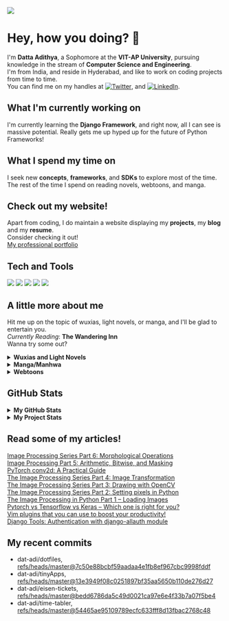 <img src="https://drive.google.com/uc?export=view&id=1XhlTFib0CrUcAdvSc6mx364f_LgI09L_">

# Hey, how you doing? 👋

I'm **Datta Adithya**, a Sophomore at the **VIT-AP University**, pursuing knowledge in the stream of **Computer Science and Engineering**.\
I'm from India, and reside in Hyderabad, and like to work on coding projects from time to time.\
You can find me on my handles at [![Twitter][1.2]][1], and [![LinkedIn][3.2]][3].

## What I'm currently working on

I'm currently learning the **Django Framework**, and right now, all I can see is massive potential. Really gets me up hyped up for the future of Python Frameworks!

## What I spend my time on

I seek new **concepts**, **frameworks**, and **SDKs** to explore most of the time.\
The rest of the time I spend on reading novels, webtoons, and manga.

## Check out my website!
Apart from coding, I do maintain a website displaying my **projects**, my **blog** and my **resume**.\
Consider checking it out!\
[My professional portfolio](http://dat-adi.github.io/tech-portfolio/)


## Tech and Tools
![](https://img.shields.io/badge/Arch_Linux-1793D1?style=flat-square&logo=arch-linux&logoColor=white&color=1793D1)
![](https://img.shields.io/badge/Python-3776AB?style=flat-square&logo=python&logoColor=white&color=2bbc8a)
![](https://img.shields.io/badge/Java-ED8B00?style=flat-square&logo=java&logoColor=white&color=2bbc8a)
![](https://img.shields.io/badge/Django-092E20?style=flat-square&logo=django&logoColor=white)
![](https://img.shields.io/badge/Git-F05032?style=flat-square&logo=git&logoColor=white)

## A little more about me
Hit me up on the topic of wuxias, light novels, or manga, and I'll be glad to entertain you.\
*Currently Reading*: __The Wandering Inn__\
Wanna try some out?
<details>
  <summary><b>Wuxias and Light Novels</b></summary>
  Against The Gods<br>
  Tales of Demons and Gods<br>
  Spirit Realm<br>
  Coiling Dragon<br>
  I Shall Seal The Heavens<br>
  Library of Heaven's Path<br>
</details>
<details>
  <summary><b>Manga/Manhwa</b></summary>
  One Piece<br>
  Naruto<br>
  Fairy Tail<br>
  Boku no Hero Academia<br>
  ---<br>
  Nijiiro Days<br>
  Komi-san wa Komyushou Desu<br>
  Kaguya-sama wa Kokurasetai<br>
  Horimiya<br>
  Tomo-chan wa Onnanoko!<br>
  ---<br>
  Breaker<br>
  Breaker: New Waves<br>
</details>
<details>
  <summary><b>Webtoons</b></summary>
  Solo Levelling<br>
  Release that Witch<br>
  Peerless Dad<br>
  Re-Life<br>
  Unordinary<br>
  Black Haze<br>
  Tower of God<br>
  God of Highschool<br>
</details>

## GitHub Stats
<details>
  <summary><b>My GitHub Stats</b></summary>
    <a href="https://github.com/dat-adi/dat-adi">
    <img align="center" src="https://github-readme-stats.vercel.app/api/top-langs/?username=dat-adi&hide=java,html&title_color=ffffff&text_color=c9cacc&icon_color=2bbc8a&bg_color=1d1f21" />
    </a>
    <a href="https://github.com/dat-adi/dat-adi">
    <img align="center" src="https://github-readme-stats.vercel.app/api?username=dat-adi&show_icons=true&line_height=27&count_private=true&title_color=ffffff&text_color=c9cacc&icon_color=2bbc8a&bg_color=1d1f21" alt="Dat Adi's GitHub Stats" />
    </a>
</details>
<details>
  <summary><b>My Project Stats</b></summary>
    <img align="center" src="https://github-readme-stats.vercel.app/api/pin/?username=dat-adi&repo=eisen-tickets&title_color=ffffff&text_color=c9cacc&icon_color=2bbc8a&bg_color=1d1f21" />
    </a>
    <a href="https://github.com/Open-Source-Community-VIT-AP/oschub">
    <img align="center" src="https://github-readme-stats.vercel.app/api/pin/?username=Open-Source-Community-VIT-AP&repo=oschub&title_color=ffffff&text_color=c9cacc&icon_color=2bbc8a&bg_color=1d1f21" />
    </a>
</details>
<!-- links to social media icons -->

## Read some of my articles!
<!-- article-links starts -->
[Image Processing Series Part 6: Morphological Operations](https://www.journaldev.com/49541/morphological-operations) <br/>
[Image Processing Part 5: Arithmetic, Bitwise, and Masking](https://www.journaldev.com/48789/arithmetic-bitwise-and-masking-python-opencv) <br/>
[PyTorch conv2d: A Practical Guide](https://www.journaldev.com/48685/pytorch-conv2d-a-practical-guide) <br/>
[The Image Processing Series Part 4: Image Transformation](https://www.journaldev.com/48784/image-transformation-with-python-opencv) <br/>
[The Image Processing Series Part 3: Drawing with OpenCV](https://www.journaldev.com/48771/drawing-with-python-opencv) <br/>
[The Image Processing Series Part 2: Setting pixels in Python](https://www.journaldev.com/48757/opencv-setting-pixels-in-python) <br/>
[The Image Processing in Python Part 1 – Loading Images](https://www.journaldev.com/48751/opencv-loading-images) <br/>
[Pytorch vs Tensorflow vs Keras – Which one is right for you?](https://www.journaldev.com/48636/pytorch-vs-tensorflow-vs-keras) <br/>
[Vim plugins that you can use to boost your productivity!](https://www.journaldev.com/48544/vim-plugins-for-productivity) <br/>
[Django Tools: Authentication with django-allauth module](https://www.journaldev.com/48457/django-allauth-module) <br/>
<!-- article-links ends -->

## My recent commits
<!-- START gadpp -->
- dat-adi/dotfiles, [refs/heads/master@7c50e88bcbf59aadaa4e1fb8ef967cbc9998fddf](https://github.com/dat-adi/dotfiles/commit/7c50e88bcbf59aadaa4e1fb8ef967cbc9998fddf)
- dat-adi/tinyApps, [refs/heads/master@13e3949f08c0251897bf35aa5650b110de276d27](https://github.com/dat-adi/tinyApps/commit/13e3949f08c0251897bf35aa5650b110de276d27)
- dat-adi/eisen-tickets, [refs/heads/master@bedd6786da5c49d0021ca97e6e4f33b7a07f5be4](https://github.com/dat-adi/eisen-tickets/commit/bedd6786da5c49d0021ca97e6e4f33b7a07f5be4)
- dat-adi/time-tabler, [refs/heads/master@54465ae95109789ecfc633fff8d13fbac2768c48](https://github.com/dat-adi/time-tabler/commit/54465ae95109789ecfc633fff8d13fbac2768c48)

<!-- icons with padding -->

[1.1]: http://i.imgur.com/tXSoThF.png (twitter icon with padding)
[2.1]: http://i.imgur.com/0o48UoR.png (github icon with padding)

<!-- icons without padding -->

[1.2]: http://i.imgur.com/wWzX9uB.png (twitter icon without padding)
[2.2]: http://i.imgur.com/9I6NRUm.png (github icon without padding)
[3.2]: https://raw.githubusercontent.com/MartinHeinz/MartinHeinz/master/linkedin-3-16.png (LinkedIn icon without padding)


<!-- links to your social media accounts -->

[1]: https://twitter.com/datadi3
[2]: https://github.com/dat-adi
[3]: https://www.linkedin.com/in/datta-adithya-5672a4190/

<!-- Resources -->
<!-- Icons: https://simpleicons.org/ -->
<!-- GitHub Stats: https://github.com/anuraghazra/github-readme-stats -->
<!-- Emojis: https://emojipedia.org/emoji/ -->
<!-- Shields: https://shields.io/ -->
<!-- Awesome GitHub Profile README: https://github.com/abhisheknaiidu/awesome-github-profile-readme -->
